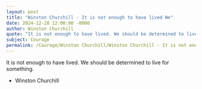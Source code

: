 ```yaml
---
layout: post
title: "Winston Churchill - It is not enough to have lived We"
date: 2024-12-28 12:00:00 -0000
author: Winston Churchill
quote: "It is not enough to have lived. We should be determined to live for something."
subject: Courage
permalink: /Courage/Winston Churchill/Winston Churchill - It is not enough to have lived We
---
```


It is not enough to have lived. We should be determined to live for something.

- Winston Churchill
